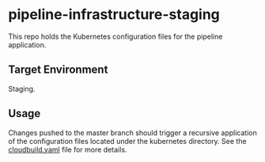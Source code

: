 # pipeline-infrastructure-staging

This repo holds the Kubernetes configuration files for the pipeline application.

## Target Environment

Staging.

## Usage

Changes pushed to the master branch should trigger a recursive application of the configuration files located under the kubernetes directory. See the [cloudbuild.yaml](cloudbuild.yaml) file for more details.

